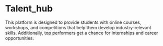 # Talent_hub
This platform is designed to provide students with online courses, workshops, and competitions that help them develop industry-relevant skills. Additionally, top performers get a chance for internships and career opportunities.
